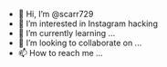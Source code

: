 - 👋 Hi, I’m @scarr729
- 👀 I’m interested in Instagram hacking
- 🌱 I’m currently learning ...
- 💞️ I’m looking to collaborate on ...
- 📫 How to reach me ...

<!---
scarr729/scarr729 is a ✨ special ✨ repository because its `README.md` (this file) appears on your GitHub profile.
You can click the Preview link to take a look at your changes.
--->
